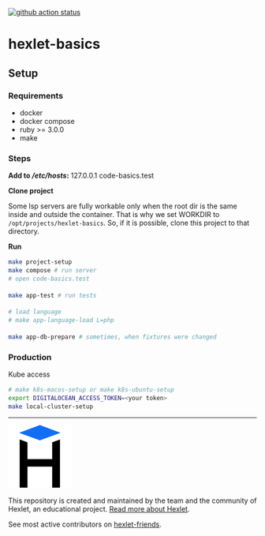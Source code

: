 [![github action status](https://github.com/hexlet-basics/hexlet-basics/workflows/push/badge.svg)](https://actions-badge.atrox.dev/hexlet-basics/hexlet-basics/goto)

# hexlet-basics

## Setup

### Requirements

* docker
* docker compose
* ruby >= 3.0.0
* make

### Steps

**Add to _/etc/hosts_:**
  127.0.0.1 code-basics.test

**Clone project**

Some lsp servers are fully workable only when the root dir is the same inside and outside the container. That is why we set WORKDIR to `/opt/projects/hexlet-basics`. So, if it is possible, clone this project to that directory.

**Run**

```bash
make project-setup
make compose # run server
# open code-basics.test

make app-test # run tests

# load language
# make app-language-load L=php

make app-db-prepare # sometimes, when fixtures were changed
```

### Production

Kube access

```bash
# make k8s-macos-setup or make k8s-ubuntu-setup
export DIGITALOCEAN_ACCESS_TOKEN=<your token>
make local-cluster-setup
```

---

[![Hexlet Ltd. logo](https://raw.githubusercontent.com/Hexlet/assets/master/images/hexlet_logo128.png)](https://hexlet.io/?utm_source=github&utm_medium=referral&utm_campaign=hexlet&utm_content=hexlet-basics)

This repository is created and maintained by the team and the community of Hexlet, an educational project. [Read more about Hexlet](https://hexlet.io/?utm_source=github&utm_medium=referral&utm_campaign=hexlet&utm_content=hexlet-basics).

See most active contributors on [hexlet-friends](https://friends.hexlet.io/).
